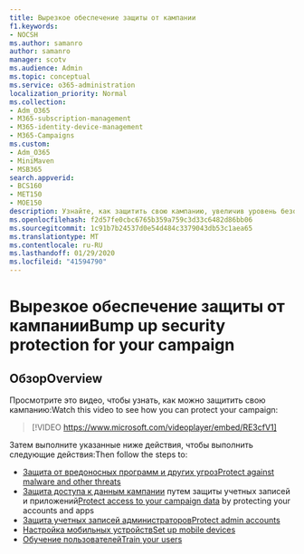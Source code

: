 ```yaml
---
title: Вырезкое обеспечение защиты от кампании
f1.keywords:
- NOCSH
ms.author: samanro
author: samanro
manager: scotv
ms.audience: Admin
ms.topic: conceptual
ms.service: o365-administration
localization_priority: Normal
ms.collection:
- Adm_O365
- M365-subscription-management
- M365-identity-device-management
- M365-Campaigns
ms.custom:
- Adm_O365
- MiniMaven
- MSB365
search.appverid:
- BCS160
- MET150
- MOE150
description: Узнайте, как защитить свою кампанию, увеличив уровень безопасности с помощью Microsoft 365 для кампаний.
ms.openlocfilehash: f2d57fe0cbc6765b359a759c3d33c6482d86bb06
ms.sourcegitcommit: 1c91b7b24537d0e54d484c3379043db53c1aea65
ms.translationtype: MT
ms.contentlocale: ru-RU
ms.lasthandoff: 01/29/2020
ms.locfileid: "41594790"
---
```

# <a name="bump-up-security-protection-for-your-campaign"></a><span data-ttu-id="2d8bc-103">Вырезкое обеспечение защиты от кампании</span><span class="sxs-lookup"><span data-stu-id="2d8bc-103">Bump up security protection for your campaign</span></span>


## <a name="overview"></a><span data-ttu-id="2d8bc-104">Обзор</span><span class="sxs-lookup"><span data-stu-id="2d8bc-104">Overview</span></span> 
<span data-ttu-id="2d8bc-105">Просмотрите это видео, чтобы узнать, как можно защитить свою кампанию:</span><span class="sxs-lookup"><span data-stu-id="2d8bc-105">Watch this video to see how you can protect your campaign:</span></span>


> [!VIDEO https://www.microsoft.com/videoplayer/embed/RE3cfV1]  


<span data-ttu-id="2d8bc-106">Затем выполните указанные ниже действия, чтобы выполнить следующие действия:</span><span class="sxs-lookup"><span data-stu-id="2d8bc-106">Then follow the steps to:</span></span>
- [<span data-ttu-id="2d8bc-107">Защита от вредоносных программ и других угроз</span><span class="sxs-lookup"><span data-stu-id="2d8bc-107">Protect against malware and other threats</span></span>](m365-campaigns-increase-protection.md)
- <span data-ttu-id="2d8bc-108">[Защита доступа к данным кампании](m365-campaigns-conditional-access.md) путем защиты учетных записей и приложений</span><span class="sxs-lookup"><span data-stu-id="2d8bc-108">[Protect access to your campaign data](m365-campaigns-conditional-access.md) by protecting your accounts and apps</span></span>
- [<span data-ttu-id="2d8bc-109">Защита учетных записей администраторов</span><span class="sxs-lookup"><span data-stu-id="2d8bc-109">Protect admin accounts</span></span>](m365-campaigns-protect-admin-accounts.md)
- [<span data-ttu-id="2d8bc-110">Настройка мобильных устройств</span><span class="sxs-lookup"><span data-stu-id="2d8bc-110">Set up mobile devices</span></span>](../business/set-up-mobile-devices.md?toc=/microsoft-365/campaigns/toc.json)
- [<span data-ttu-id="2d8bc-111">Обучение пользователей</span><span class="sxs-lookup"><span data-stu-id="2d8bc-111">Train your users</span></span>](m365-campaigns-users.md) 

